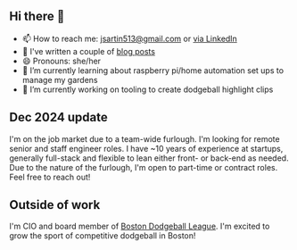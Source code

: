 ## Hi there 👋

- 📫 How to reach me: jsartin513@gmail.com or [via LinkedIn](https://www.linkedin.com/in/jessica-sartin-6a060412/)
- 📰 I've written a couple of [blog posts](https://medium.com/@jessicadoherty)
- 😄 Pronouns: she/her
- 🌱 I’m currently learning about raspberry pi/home automation set ups to manage my gardens
- 🔭 I’m currently working on tooling to create dodgeball highlight clips

## Dec 2024 update
I'm on the job market due to a team-wide furlough. I'm looking for remote senior and staff engineer roles.
I have ~10 years of experience at startups, generally full-stack and flexible to lean either front- or back-end as needed.
Due to the nature of the furlough, I'm open to part-time or contract roles. Feel free to reach out!

## Outside of work
I'm CIO and board member of [Boston Dodgeball League](https://www.youtube.com/@BostonDodgeballLeague). I'm excited to grow the sport of competitive dodgeball in Boston!

<!--
**jsartin513/jsartin513** is a ✨ _special_ ✨ repository because its `README.md` (this file) appears on your GitHub profile.

Here are some ideas to get you started:

- 🔭 I’m currently working on ...
- 🌱 I’m currently learning ...
- 👯 I’m looking to collaborate on ...
- 🤔 I’m looking for help with ...
- 💬 Ask me about ...
- 📫 How to reach me: ...
- 😄 Pronouns: ...
- ⚡ Fun fact: ...
-->
